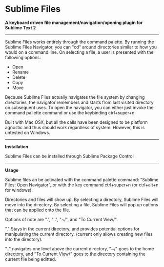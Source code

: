 Sublime Files
=============

__A keyboard driven file management/navigation/opening plugin for Sublime Text 2__

------------

Sublime Files works entirely through the command palette. By running the
Sublime Files Navigator, you can "cd" around directories similar to how
you would on a command line. On selecting a file, a user is presented with 
the following options:


* Open
* Rename
* Delete
* Copy
* Move


Because Sublime Files actually navigates the file system by changing directories,
the navigator remembers and starts from last visited directory on subsequent uses.
To open the navigator, you can either just invoke the command pallette command or
use the keybinding ctrl+super+n 


Built with Mac OSX, but all the calls have been designed to be platform agnostic and thus should work
regardless of system. However, this is untested on Windows.

----------

__Installation__

Sublime Files can be installed through Sublime Package Control

----------

__Usage__

Sublime files an be activated with the command palette command: "Sublime Files: Open Navigator", or with
the key command ctrl+super+n (or ctrl+alt+n for windows).

Directories and files will show up. By selecting a directory, Sublime Files will move into the directory.
By selecting a file, Sublime Files will pop up options that can be applied onto the file.

Options of note are ".", "..", "~/", and "To Current View/". 

"." Stays in the current directory, and provides potential options for manipulating the current directory. 
(current only allows creating new files into the directory).

".." navigates one level above the current directory, "~/" goes to the home directory, and "To Current View/"
goes to the directory containing the current file being editted.